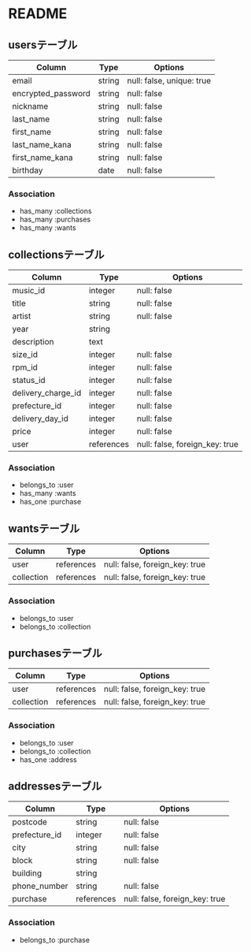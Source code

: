 # README

## usersテーブル

| Column             | Type   | Options                  |
| ------------------ | ------ | ------------------------ |
| email              | string | null: false, unique: true|
| encrypted_password | string | null: false              |
| nickname           | string | null: false              |
| last_name          | string | null: false              |
| first_name         | string | null: false              |
| last_name_kana     | string | null: false              |
| first_name_kana    | string | null: false              |
| birthday           | date   | null: false              |

### Association
- has_many :collections
- has_many :purchases
- has_many :wants


## collectionsテーブル

| Column             | Type       | Options                        |
| ------------------ | ---------- | ------------------------------ |
| music_id           | integer    | null: false                    |
| title              | string     | null: false                    |
| artist             | string     | null: false                    |
| year               | string     |                                |
| description        | text       |                                |
| size_id            | integer    | null: false                    |
| rpm_id             | integer    | null: false                    |
| status_id          | integer    | null: false                    |
| delivery_charge_id | integer    | null: false                    |
| prefecture_id      | integer    | null: false                    |
| delivery_day_id    | integer    | null: false                    |
| price              | integer    | null: false                    |
| user               | references | null: false, foreign_key: true |

### Association
- belongs_to :user
- has_many :wants
- has_one :purchase


## wantsテーブル

| Column        | Type       | Options                        |
| ------------- | ---------- | ------------------------------ |
| user          | references | null: false, foreign_key: true |
| collection    | references | null: false, foreign_key: true |

### Association
- belongs_to :user
- belongs_to :collection


## purchasesテーブル

| Column        | Type       | Options                        |
| ------------- | ---------- | ------------------------------ |
| user          | references | null: false, foreign_key: true |
| collection    | references | null: false, foreign_key: true |

### Association
- belongs_to :user
- belongs_to :collection
- has_one :address


## addressesテーブル

| Column        | Type       | Options                        |
| ------------- | ---------- | ------------------------------ |
| postcode      | string     | null: false                    |
| prefecture_id | integer    | null: false                    |
| city          | string     | null: false                    |
| block         | string     | null: false                    |
| building      | string     |                                |
| phone_number  | string     | null: false                    |
| purchase      | references | null: false, foreign_key: true |

### Association
- belongs_to :purchase
